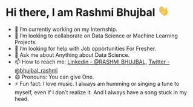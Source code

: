 # Hi there, I am Rashmi Bhujbal <img src="https://raw.githubusercontent.com/Rashmi1404/RASHMI1404/main/wave.gif" width="30px">


- 🔭 I’m currently working on my Internship.
- 👯 I’m looking to collaborate on Data Science or Machine Learning Projects.
- 🤔 I’m looking for help with Job opportunities For Fresher.
- 💬 Ask me about Anything about Data Science.
- 📫 How to reach me: [Linkedin - @RASHMI BHUJBAL](https://www.linkedin.com/in/rashmibhujbal-9598/), [Twitter - @bhujbal_rashmi](https://twitter.com/bhujbal_rashmi)
- 😄 Pronouns: You can give One.
- ⚡ Fun fact:  I love music. I always am humming or singing a tune to myself, even if I don’t realize it. And I always have a song stuck in my head.

